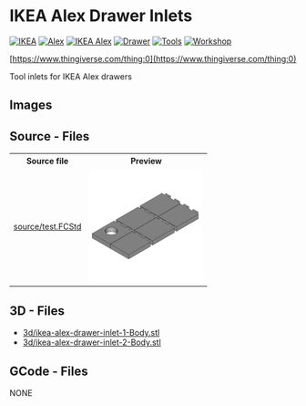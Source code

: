 # IKEA Alex Drawer Inlets
[![IKEA](https://img.shields.io/badge/IKEA-024c73)](https://www.thingiverse.com/tag:IKEA)
[![Alex](https://img.shields.io/badge/Alex-024c73)](https://www.thingiverse.com/tag:Alex)
[![IKEA Alex](https://img.shields.io/badge/IKEA_Alex-024c73)](https://www.thingiverse.com/tag:IKEA_Alex)
[![Drawer](https://img.shields.io/badge/Drawer-024c73)](https://www.thingiverse.com/tag:Drawer)
[![Tools](https://img.shields.io/badge/Tools-024c73)](https://www.thingiverse.com/tag:Tools)
[![Workshop](https://img.shields.io/badge/Workshop-024c73)](https://www.thingiverse.com/tag:Workshop)

[https://www.thingiverse.com/thing:0](https://www.thingiverse.com/thing:0)



Tool inlets for IKEA Alex drawers

## Images

## Source - Files

<table>
  <tr>
    <th>Source file</th>
    <th>Preview</th>
  </tr>
  <tr>
    <td>
        <a href="source/test.FCStd">source/test.FCStd</a>
    </td>
    <td>
        <img src="img/previews/test.png" alt="img/previews/test.png" width="200"/>
    </td>
  </tr>
</table>

## 3D - Files
* [3d/ikea-alex-drawer-inlet-1-Body.stl](3d/ikea-alex-drawer-inlet-1-Body.stl)
* [3d/ikea-alex-drawer-inlet-2-Body.stl](3d/ikea-alex-drawer-inlet-2-Body.stl)

## GCode - Files
NONE